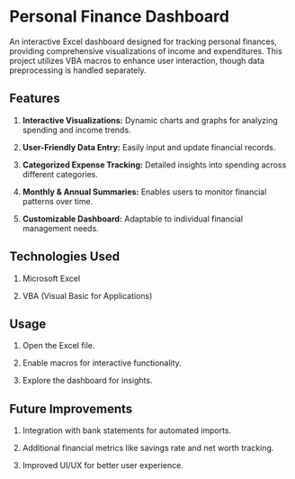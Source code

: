 # Personal Finance Dashboard

An interactive Excel dashboard designed for tracking personal finances, providing comprehensive visualizations of income and expenditures. This project utilizes VBA macros to enhance user interaction, though data preprocessing is handled separately.

## Features

1. **Interactive Visualizations:** Dynamic charts and graphs for analyzing spending and income trends.

2. **User-Friendly Data Entry:** Easily input and update financial records.

3. **Categorized Expense Tracking:** Detailed insights into spending across different categories.

4. **Monthly & Annual Summaries:** Enables users to monitor financial patterns over time.

5. **Customizable Dashboard:** Adaptable to individual financial management needs.

## Technologies Used

1. Microsoft Excel

2. VBA (Visual Basic for Applications)

## Usage

1. Open the Excel file.

2. Enable macros for interactive functionality.

3. Explore the dashboard for insights.

## Future Improvements

1. Integration with bank statements for automated imports.

2. Additional financial metrics like savings rate and net worth tracking.

3. Improved UI/UX for better user experience.
